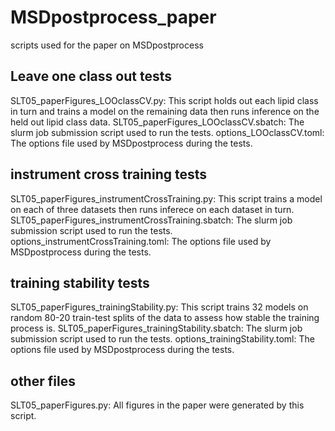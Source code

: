 # MSDpostprocess_paper
scripts used for the paper on MSDpostprocess

## Leave one class out tests
SLT05_paperFigures_LOOclassCV.py: This script holds out each lipid class in turn and trains a model on the remaining data then runs inference on the held out lipid class data.
SLT05_paperFigures_LOOclassCV.sbatch: The slurm job submission script used to run the tests.
options_LOOclassCV.toml: The options file used by MSDpostprocess during the tests.

## instrument cross training tests
SLT05_paperFigures_instrumentCrossTraining.py: This script trains a model on each of three datasets then runs inferece on each dataset in turn.
SLT05_paperFigures_instrumentCrossTraining.sbatch: The slurm job submission script used to run the tests.
options_instrumentCrossTraining.toml: The options file used by MSDpostprocess during the tests.

## training stability tests
SLT05_paperFigures_trainingStability.py: This script trains 32 models on random 80-20 train-test splits of the data to assess how stable the training process is. 
SLT05_paperFigures_trainingStability.sbatch: The slurm job submission script used to run the tests.
options_trainingStability.toml: The options file used by MSDpostprocess during the tests.

## other files
SLT05_paperFigures.py: All figures in the paper were generated by this script.
